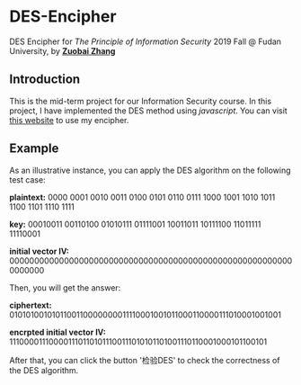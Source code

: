 # DES-Encipher

DES Encipher for *The Principle of Information Security* 2019 Fall @ Fudan University, by [**Zuobai Zhang**](<https://oxer11.github.io/>)

## Introduction

This is the mid-term project for our Information Security course. In this project, I have implemented the DES method using *javascript*. You can visit [this website](<https://oxer11.github.io/DES/>) to use my encipher.

## Example
As an illustrative instance, you can apply the DES algorithm on the following test case:

**plaintext:** 0000 0001 0010 0011 0100 0101 0110 0111 1000 1001 1010 1011 1100 1101 1110 1111

**key:** 00010011 00110100 01010111 01111001 10011011 10111100 11011111 11110001

**initial vector IV:** 0000000000000000000000000000000000000000000000000000000000000000

Then, you will get the answer:

**ciphertext:** 0101010010101100110000000011110001001011000110000111010001001001

**encrpted initial vector IV:**
1110000111000011101101011100111010101101001110110001000101100101

After that, you can click the button '检验DES' to check the correctness of the DES algorithm.